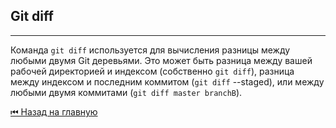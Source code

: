 ## Git diff

 <hr>

Команда `git diff` используется для вычисления разницы между любыми двумя Git деревьями. Это может быть разница между вашей рабочей директорией и индексом (собственно `git diff`), разница между индексом и последним коммитом (`git diff` --staged), или между любыми двумя коммитами (`git diff master branchB`).

[&#9198; Назад на главную](../main.md)